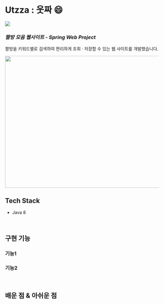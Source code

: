# Utzza : 웃짜 😄
<a href="https://utzza.herokuapp.com/"><img src="https://img.shields.io/badge/Utzza-430098?style=flat-square&logo=heroku&logoColor=white"/></a>
<br/>

### *짤방 모음 웹사이트 - Spring Web Project*

짤방을 키워드별로 검색하여 편리하게 조회 · 저장할 수 있는 웹 사이트를 개발했습니다.  

<img src="https://user-images.githubusercontent.com/84697687/189930060-df98eed8-8ec5-49b6-90a4-d37ed0584961.png" width="800" height="431"/>
<br/>
  
## Tech Stack
* Java 8
<br/>

## 구현 기능
### 기능1
### 기능2
<br>

## 배운 점 & 아쉬운 점
  
